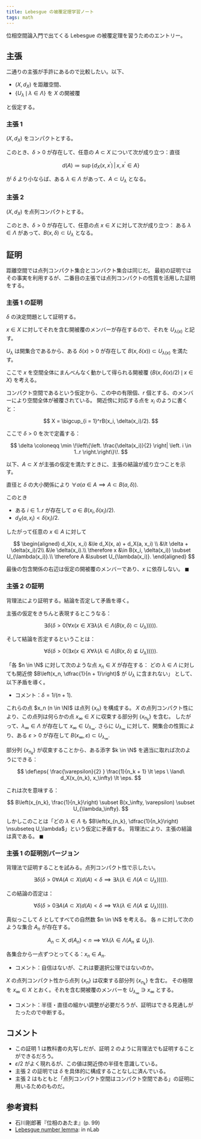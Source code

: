 ```yaml
---
title: Lebesgue の被覆定理学習ノート
tags: math
---
```


位相空間論入門で出てくる Lebesgue の被覆定理を習うためのエントリー。

## 主張

二通りの主張が手許にあるので比較したい。以下、

* $(X, d_X)$ を距離空間、
* $\lbrace U_\lambda \,\mid\, \lambda \in \Lambda\rbrace$ を $X$ の開被覆

と仮定する。

### 主張 1

$(X, d_X)$ をコンパクトとする。

このとき、$\delta \gt 0$ が存在して、任意の $A \subset X$
について次が成り立つ：直径

$$
d(A) \coloneqq \sup \{d_X(x, x^\prime)\,|\,x, x^{\prime} \in A\}
$$

が $\delta$ より小ならば、ある $\lambda \in \Lambda$ があって、$A \subset U_\lambda$
となる。

### 主張 2

$(X, d_X)$ を点列コンパクトとする。

このとき、$\delta \gt 0$ が存在して、任意の点 $x \in X$ に対して次が成り立つ：
ある $\lambda \in \Lambda$ があって、$B(x, \delta) \subset U_\lambda$ となる。

## 証明

距離空間では点列コンパクト集合とコンパクト集合は同じだ。
最初の証明ではその事実を利用するが、二番目の主張では点列コンパクトの性質を活用した証明をする。

### 主張 1 の証明

$\delta$ の決定問題として証明する。

$x \in X$ に対してそれを含む開被覆のメンバーが存在するので、それを $U_{\lambda(x)}$ と記す。

$U_\lambda$ は開集合であるから、ある $\delta(x) \gt 0$ が存在して $B(x, \delta(x)) \subset U_{\lambda(x)}$ を満たす。

ここで $x$ を空間全体にまんべんなく動かして得られる開被覆 $\lbrace B(x, \delta(x)/2) \,\mid\, x \in X \rbrace$ を考える。

コンパクト空間であるという仮定から、この中の有限個、$r$ 個とする、のメンバーにより空間全体が被覆されている。
開近傍に対応する点を $x_i$ のように書くと：

$$
X = \bigcup_{i = 1}^rB(x_i, \delta(x_i)/2).
$$

ここで $\delta \gt 0$ を次で定義する：

$$
\delta \coloneqq \min \!\left\{\left. \frac{\delta(x_i)}{2} \right| \left. i \in 1..r \right.\right\}\!.
$$

以下、$A \subset X$ が主張の仮定を満たすときに、主張の結論が成り立つことを示す。

直径と $\delta$ の大小関係により $\forall a(a \in A \implies A \subset B(a, \delta)).$

このとき

* ある $i \in 1..r$ が存在して $a \in B(x_i, \delta(x_i)/2).$
* $d_X(a, x_i) \lt \delta(x_i)/2.$

したがって任意の $x \in A$ に対して

$$
\begin{aligned}
d_X(x, x_i) &\le d_X(x, a) + d_X(a, x_i) \\
&\lt \delta + \delta(x_i)/2\\
&\le \delta(x_i).\\
\therefore x &\in B(x_i, \delta(x_i)) \subset U_{\lambda(x_i)}.\\
\therefore A &\subset U_{\lambda(x_i)}.
\end{aligned}
$$

最後の包含関係の右辺は仮定の開被覆のメンバーであり、$x$ に依存しない。
$\blacksquare$

### 主張 2 の証明

背理法により証明する。結論を否定して矛盾を導く。

主張の仮定をきちんと表現するとこうなる：

$$
\exists\delta(\delta \gt 0(\forall x
    (x \in X \exists\lambda(\lambda \in \Lambda(
        B(x, \delta) \subset U_\lambda))))).
$$

そして結論を否定するということは：

$$
\forall\delta(\delta \gt 0(\exists x
    (x \in X \forall\lambda(\lambda \in \Lambda(
        B(x, \delta) \nsubseteq U_\lambda))))).
$$

「各 $n \in \N$ に対して次のような点 $x_n \in X$ が存在する：
どの $\lambda \in \Lambda$ に対しても開近傍 $B\left(x_n, \dfrac{1}{n + 1}\right)$ が $U_\lambda$ に含まれない」
として、以下矛盾を導く。

* コメント：$\delta = 1/(n + 1).$

これらの点 $x_n (n \in \N)$ は点列 $\lbrace x_n \rbrace$ を構成する。
$X$ の点列コンパクト性により、この点列は何らかの点 $x_\infty \in X$ に収束する部分列 $\lbrace x_{n_k}\rbrace$ を含む。
したがって、$\lambda_\infty \in \Lambda$ が存在して $x_\infty \in U_{\lambda_\infty}.$
さらに $U_{\lambda_\infty}$ に対して、開集合の性質により、ある $\varepsilon \gt 0$ が存在して $B(x_\infty, \varepsilon) \subset U_{\lambda_\infty}.$

部分列 $\lbrace x_{n_k}\rbrace$ が収束することから、ある添字 $k \in \N$ を適当に取れば次のようにできる：

$$
\def\eps{ \frac{\varepsilon}{2} }
\frac{1}{n_k + 1} \lt \eps \ \land\ d_X(x_{n_k}, x_\infty) \lt \eps.
$$

これは次を意味する：

$$
B\left(x_{n_k}, \frac{1}{n_k}\right) \subset B(x_\infty, \varepsilon) \subset U_{\lambda_\infty}.
$$

しかしこのことは「どの $\lambda \in \Lambda$ も $B\left(x_{n_k}, \dfrac{1}{n_k}\right) \nsubseteq U_\lambda$」という仮定に矛盾する。
背理法により、主張の結論は真である。
$\blacksquare$

### 主張 1 の証明別バージョン

背理法で証明することを試みる。点列コンパクト性で示したい。

$$
\exists \delta(\delta > 0 \forall A(
    A \subset X (d(A) \lt \delta \implies \exists \lambda(
        \lambda \in \Lambda(A \subset U_\lambda))))).
$$

この結論の否定は：

$$
\forall \delta(\delta > 0 \exists A(
    A \subset X (d(A) \lt \delta \implies \forall \lambda(
        \lambda \in \Lambda(A \nsubseteq U_\lambda))))).
$$

真似っこして $\delta$ としてすべての自然数 $n \in \N$ を考える。
各 $n$ に対して次のような集合 $A_n$ が存在する。

$$
A_n \subset X,\ d(A_n) \lt n \implies \forall \lambda(
        \lambda \in \Lambda(A_n \nsubseteq U_\lambda)).
$$

各集合から一点ずつとってくる：$x_n \in A_n.$

* コメント：自信はないが、これは要選択公理ではないのか。

$X$ の点列コンパクト性から点列 $\lbrace x_n \rbrace$ は収束する部分列 $\lbrace x_{n_k}\rbrace$ を含む。
その極限を $x_\infty \in X$ とおく。それを含む開被覆のメンバーを $U_{\lambda_\infty} \ni x_\infty$ とする。

* コメント：半径・直径の細かい調整が必要だろうが、証明はできる見通しがたったので中断する。

## コメント

* この証明 1 は教科書の丸写しだが、証明 2 のように背理法でも証明することができるだろう。
* $\varepsilon/2$ がよく現れるが、この値は開近傍の半径を意識している。
* 主張 2 の証明では $\delta$ を具体的に構成することなしに済んでいる。
* 主張 2 はもともと「点列コンパクト空間はコンパクト空間である」の証明に用いるためのものだ。

## 参考資料

* 石川剛郎著『位相のあたま』(p. 99)
* [Lebesgue number lemma](https://ncatlab.org/nlab/show/Lebesgue+number+lemma): in nLab
